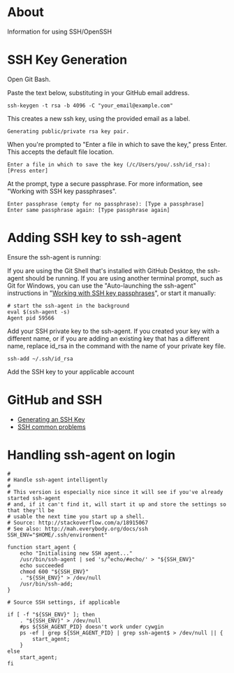 # About

Information for using SSH/OpenSSH

# SSH Key Generation

Open Git Bash.

Paste the text below, substituting in your GitHub email address.

```
ssh-keygen -t rsa -b 4096 -C "your_email@example.com"
```

This creates a new ssh key, using the provided email as a label.

```
Generating public/private rsa key pair.
```

When you're prompted to "Enter a file in which to save the key," press Enter. This accepts the default file location.

```
Enter a file in which to save the key (/c/Users/you/.ssh/id_rsa):[Press enter]
```

At the prompt, type a secure passphrase. For more information, see "Working with SSH key passphrases".

```
Enter passphrase (empty for no passphrase): [Type a passphrase]
Enter same passphrase again: [Type passphrase again]
```

# Adding SSH key to ssh-agent

Ensure the ssh-agent is running:

If you are using the Git Shell that's installed with GitHub Desktop, the ssh-agent should be running. 
If you are using another terminal prompt, such as Git for Windows, you can use the "Auto-launching the ssh-agent" instructions in 
"[Working with SSH key passphrases](https://help.github.com/articles/working-with-ssh-key-passphrases)", or start it manually: 

```
# start the ssh-agent in the background
eval $(ssh-agent -s)
Agent pid 59566
```

Add your SSH private key to the ssh-agent. If you created your key with a different name, or if you are adding an existing key that has a different name, replace id_rsa in the command with the name of your private key file.

```
ssh-add ~/.ssh/id_rsa
```

Add the SSH key to your applicable account

# GitHub and SSH

* [Generating an SSH Key](https://help.github.com/articles/generating-an-ssh-key/)
* [SSH common problems](https://help.github.com/ssh-issues/)

# Handling ssh-agent on login

```
#
# Handle ssh-agent intelligently
#
# This version is especially nice since it will see if you've already started ssh-agent 
# and, if it can't find it, will start it up and store the settings so that they'll be 
# usable the next time you start up a shell.
# Source: http://stackoverflow.com/a/18915067
# See also: http://mah.everybody.org/docs/ssh
SSH_ENV="$HOME/.ssh/environment"

function start_agent {
    echo "Initialising new SSH agent..."
    /usr/bin/ssh-agent | sed 's/^echo/#echo/' > "${SSH_ENV}"
    echo succeeded
    chmod 600 "${SSH_ENV}"
    . "${SSH_ENV}" > /dev/null
    /usr/bin/ssh-add;
}

# Source SSH settings, if applicable

if [ -f "${SSH_ENV}" ]; then
    . "${SSH_ENV}" > /dev/null
    #ps ${SSH_AGENT_PID} doesn't work under cywgin
    ps -ef | grep ${SSH_AGENT_PID} | grep ssh-agent$ > /dev/null || {
        start_agent;
    }
else
    start_agent;
fi
```
